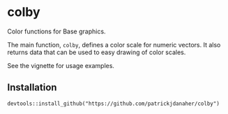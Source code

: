 # colby
Color functions for Base graphics.

The main function, `colby`, defines a color scale for numeric vectors.
It also returns data that can be used to easy drawing of color scales. 

See the vignette for usage examples.


## Installation
```
devtools::install_github("https://github.com/patrickjdanaher/colby")
```